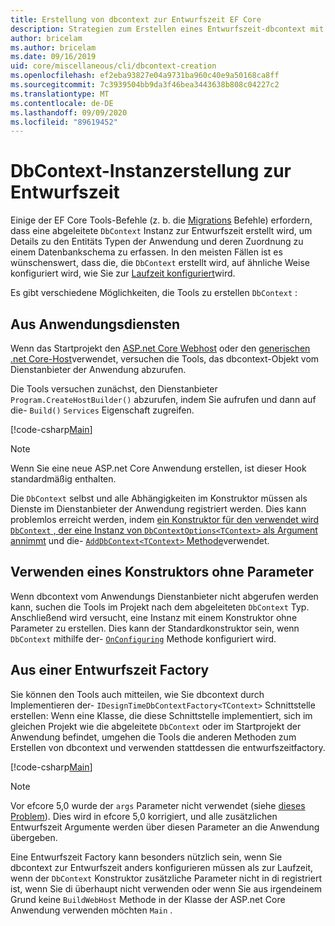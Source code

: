 ```yaml
---
title: Erstellung von dbcontext zur Entwurfszeit EF Core
description: Strategien zum Erstellen eines Entwurfszeit-dbcontext mit Entity Framework Core
author: bricelam
ms.author: bricelam
ms.date: 09/16/2019
uid: core/miscellaneous/cli/dbcontext-creation
ms.openlocfilehash: ef2eba93827e04a9731ba960c40e9a50168ca8ff
ms.sourcegitcommit: 7c3939504bb9da3f46bea3443638b808c04227c2
ms.translationtype: MT
ms.contentlocale: de-DE
ms.lasthandoff: 09/09/2020
ms.locfileid: "89619452"
---
```

# <a name="design-time-dbcontext-creation"></a>DbContext-Instanzerstellung zur Entwurfszeit

Einige der EF Core Tools-Befehle (z. b. die [Migrations][1] Befehle) erfordern, dass eine abgeleitete `DbContext` Instanz zur Entwurfszeit erstellt wird, um Details zu den Entitäts Typen der Anwendung und deren Zuordnung zu einem Datenbankschema zu erfassen. In den meisten Fällen ist es wünschenswert, dass die, die `DbContext` erstellt wird, auf ähnliche Weise konfiguriert wird, wie Sie zur [Laufzeit konfiguriert][2]wird.

Es gibt verschiedene Möglichkeiten, die Tools zu erstellen `DbContext` :

## <a name="from-application-services"></a>Aus Anwendungsdiensten

Wenn das Startprojekt den [ASP.net Core Webhost][3] oder den [generischen .net Core-Host][4]verwendet, versuchen die Tools, das dbcontext-Objekt vom Dienstanbieter der Anwendung abzurufen.

Die Tools versuchen zunächst, den Dienstanbieter `Program.CreateHostBuilder()` abzurufen, indem Sie aufrufen und dann auf die- `Build()` `Services` Eigenschaft zugreifen.

[!code-csharp[Main](../../../../samples/core/Miscellaneous/CommandLine/ApplicationService.cs)]

> [!NOTE]
> Wenn Sie eine neue ASP.net Core Anwendung erstellen, ist dieser Hook standardmäßig enthalten.

Die `DbContext` selbst und alle Abhängigkeiten im Konstruktor müssen als Dienste im Dienstanbieter der Anwendung registriert werden. Dies kann problemlos erreicht werden, indem [ein Konstruktor für den verwendet wird `DbContext` , der eine Instanz von `DbContextOptions<TContext>` als Argument annimmt][5] und die- [ `AddDbContext<TContext>` Methode][6]verwendet.

## <a name="using-a-constructor-with-no-parameters"></a>Verwenden eines Konstruktors ohne Parameter

Wenn dbcontext vom Anwendungs Dienstanbieter nicht abgerufen werden kann, suchen die Tools im Projekt nach dem abgeleiteten `DbContext` Typ. Anschließend wird versucht, eine Instanz mit einem Konstruktor ohne Parameter zu erstellen. Dies kann der Standardkonstruktor sein, wenn `DbContext` mithilfe der- [`OnConfiguring`][7] Methode konfiguriert wird.

## <a name="from-a-design-time-factory"></a>Aus einer Entwurfszeit Factory

Sie können den Tools auch mitteilen, wie Sie dbcontext durch Implementieren der- `IDesignTimeDbContextFactory<TContext>` Schnittstelle erstellen: Wenn eine Klasse, die diese Schnittstelle implementiert, sich im gleichen Projekt wie die abgeleitete `DbContext` oder im Startprojekt der Anwendung befindet, umgehen die Tools die anderen Methoden zum Erstellen von dbcontext und verwenden stattdessen die entwurfszeitfactory.

[!code-csharp[Main](../../../../samples/core/Miscellaneous/CommandLine/BloggingContextFactory.cs)]

> [!NOTE]
> Vor efcore 5,0 wurde der `args` Parameter nicht verwendet (siehe [dieses Problem][8]).
> Dies wird in efcore 5,0 korrigiert, und alle zusätzlichen Entwurfszeit Argumente werden über diesen Parameter an die Anwendung übergeben.

Eine Entwurfszeit Factory kann besonders nützlich sein, wenn Sie dbcontext zur Entwurfszeit anders konfigurieren müssen als zur Laufzeit, wenn der `DbContext` Konstruktor zusätzliche Parameter nicht in di registriert ist, wenn Sie di überhaupt nicht verwenden oder wenn Sie aus irgendeinem Grund keine `BuildWebHost` Methode in der Klasse der ASP.net Core Anwendung verwenden möchten `Main` .

  [1]: xref:core/managing-schemas/migrations/index
  [2]: xref:core/miscellaneous/configuring-dbcontext
  [3]: /aspnet/core/fundamentals/host/web-host
  [4]: /aspnet/core/fundamentals/host/generic-host
  [5]: xref:core/miscellaneous/configuring-dbcontext#constructor-argument
  [6]: xref:core/miscellaneous/configuring-dbcontext#using-dbcontext-with-dependency-injection
  [7]: xref:core/miscellaneous/configuring-dbcontext#onconfiguring
  [8]: https://github.com/aspnet/EntityFrameworkCore/issues/8332
